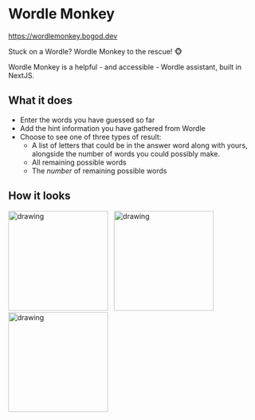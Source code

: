 # Wordle Monkey
https://wordlemonkey.bogod.dev

Stuck on a Wordle? Wordle Monkey to the rescue! 🐵

Wordle Monkey is a helpful - and accessible - Wordle assistant, built in NextJS.

## What it does

- Enter the words you have guessed so far
- Add the hint information you have gathered from Wordle
- Choose to see one of three types of result:
  - A list of letters that could be in the answer word along with yours, alongside the number of words you could possibly make.
  - All remaining possible words
  - The _number_ of remaining possible words

## How it looks
  <img src="https://user-images.githubusercontent.com/45694422/156741046-50ef1087-09c4-4a48-b286-98fe19917f09.png" alt="drawing" width="200"/>
  &nbsp;
  <img src="https://user-images.githubusercontent.com/45694422/156741198-80fc8752-4288-418a-a240-fc4ffb8582af.png" alt="drawing" width="200"/>
  &nbsp;
  <img src="https://user-images.githubusercontent.com/45694422/156741386-8638ae83-4145-4fda-9708-92b07741d3a1.png" alt="drawing" width="200"/>

